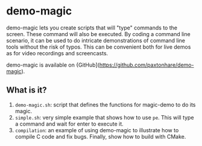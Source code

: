 # demo-magic

demo-magic lets you create scripts that will "type" commands to the screen.
These command will also be executed.  By coding a command line scenario,
it can be used to do intricate demonstrations of command line tools
without the risk of typos.  This can be convenient both for live demos
as for video recordings and screencasts.

demo-magic is available on {GitHub](https://github.com/paxtonhare/demo-magic).


## What is it?

1. `demo-magic.sh`: script that defines the functions for magic-demo
   to do its magic.
1. `simple.sh`: very simple example that shows how to use `pe`.
   This will type a command and wait for enter to execute it.
1. `compilation`: an example of using demo-magic to illustrate how to
   compile C code and fix bugs.  Finally, show how to build with CMake.
